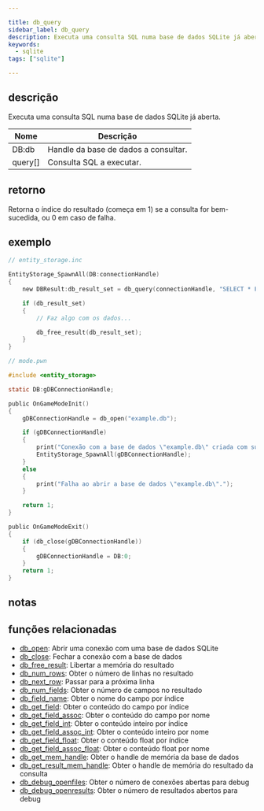 ```yaml
---

title: db_query
sidebar_label: db_query
description: Executa uma consulta SQL numa base de dados SQLite já aberta.
keywords:
  - sqlite
tags: ["sqlite"]

---
```


## descrição

Executa uma consulta SQL numa base de dados SQLite já aberta.

| Nome     | Descrição                            |
| -------- | ------------------------------------ |
| DB:db   | Handle da base de dados a consultar. |
| query[] | Consulta SQL a executar.             |

## retorno

Retorna o índice do resultado (começa em 1) se a consulta for bem-sucedida, ou 0 em caso de falha.

## exemplo

```c
// entity_storage.inc

EntityStorage_SpawnAll(DB:connectionHandle)
{
    new DBResult:db_result_set = db_query(connectionHandle, "SELECT * FROM `entities`");

    if (db_result_set)
    {
        // Faz algo com os dados...

        db_free_result(db_result_set);
    }
}
```

```c
// mode.pwn

#include <entity_storage>

static DB:gDBConnectionHandle;

public OnGameModeInit()
{
    gDBConnectionHandle = db_open("example.db");

    if (gDBConnectionHandle)
    {
        print("Conexão com a base de dados \"example.db\" criada com sucesso.");
        EntityStorage_SpawnAll(gDBConnectionHandle);
    }
    else
    {
        print("Falha ao abrir a base de dados \"example.db\".");
    }

    return 1;
}

public OnGameModeExit()
{
    if (db_close(gDBConnectionHandle))
    {
        gDBConnectionHandle = DB:0;
    }
    return 1;
}
```

## notas

## funções relacionadas

* [db_open](db_open): Abrir uma conexão com uma base de dados SQLite
* [db_close](db_close): Fechar a conexão com a base de dados
* [db_free_result](db_free_result): Libertar a memória do resultado
* [db_num_rows](db_num_rows): Obter o número de linhas no resultado
* [db_next_row](db_next_row): Passar para a próxima linha
* [db_num_fields](db_num_fields): Obter o número de campos no resultado
* [db_field_name](db_field_name): Obter o nome do campo por índice
* [db_get_field](db_get_field): Obter o conteúdo do campo por índice
* [db_get_field_assoc](db_get_field_assoc): Obter o conteúdo do campo por nome
* [db_get_field_int](db_get_field_int): Obter o conteúdo inteiro por índice
* [db_get_field_assoc_int](db_get_field_assoc_int): Obter o conteúdo inteiro por nome
* [db_get_field_float](db_get_field_float): Obter o conteúdo float por índice
* [db_get_field_assoc_float](db_get_field_assoc_float): Obter o conteúdo float por nome
* [db_get_mem_handle](db_get_mem_handle): Obter o handle de memória da base de dados
* [db_get_result_mem_handle](db_get_result_mem_handle): Obter o handle de memória do resultado da consulta
* [db_debug_openfiles](db_debug_openfiles): Obter o número de conexões abertas para debug
* [db_debug_openresults](db_debug_openresults): Obter o número de resultados abertos para debug
